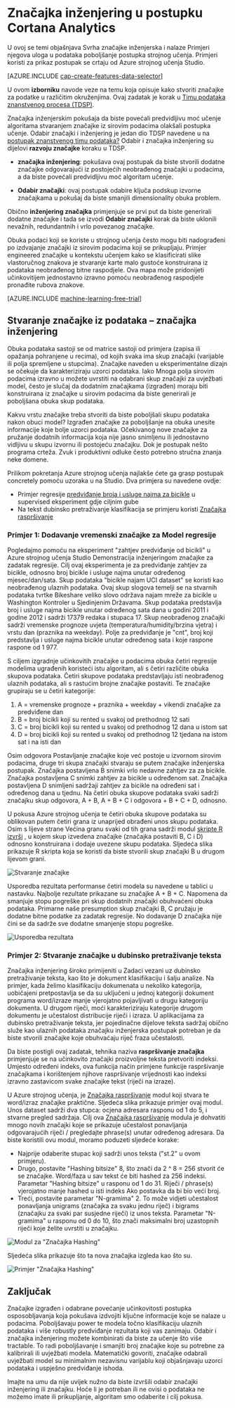<properties
    pageTitle="Značajka inženjering u postupku analize Cortana | Microsoft Azure" 
    description="U članku se objašnjava Svrha značajke inženjering, a nalaze Primjeri njegova uloga u podataka poboljšanje postupka strojnog učenja."
    services="machine-learning"
    documentationCenter=""
    authors="bradsev"
    manager="jhubbard"
    editor="cgronlun"/>

<tags
    ms.service="machine-learning"
    ms.workload="data-services"
    ms.tgt_pltfrm="na"
    ms.devlang="na"
    ms.topic="article"
    ms.date="09/19/2016"
    ms.author="zhangya;bradsev" />


# <a name="feature-engineering-in-the-cortana-analytics-process"></a>Značajka inženjering u postupku Cortana Analytics 

U ovoj se temi objašnjava Svrha značajke inženjerska i nalaze Primjeri njegova uloga u podataka poboljšanje postupka strojnog učenja. Primjeri koristi za prikaz postupak se crtaju od Azure strojnog učenja Studio. 

[AZURE.INCLUDE [cap-create-features-data-selector](../../includes/cap-create-features-selector.md)]

U ovom **izborniku** navode veze na temu koja opisuje kako stvoriti značajke za podatke u različitim okruženjima. Ovaj zadatak je korak u [Timu podataka znanstvenog procesa (TDSP)](https://azure.microsoft.com/documentation/learning-paths/cortana-analytics-process/).

Značajka inženjerskim pokušaja da biste povećali predvidljivu moć učenje algoritama stvaranjem značajke iz sirovim podacima olakšali postupka učenje. Odabir značajki i inženjering je jedan dio TDSP navedene u na [postupak znanstvenog timu podataka?](data-science-process-overview.md) Odabir i značajka inženjering su dijelovi **razvoju značajke** koraku u TDSP. 

* **značajka inženjering**: pokušava ovaj postupak da biste stvorili dodatne značajke odgovarajući iz postojećih neobrađenog značajki u podacima, a da biste povećali predvidljivu moć algoritam učenje.

* **Odabir značajki**: ovaj postupak odabire ključa podskup izvorne značajkama u pokušaj da biste smanjili dimensionality obuka problem.

Obično **inženjering značajka** primjenjuje se prvi put da biste generirali dodatne značajke i tada se izvodi **Odabir značajki** korak da biste uklonili nevažnih, redundantnih i vrlo povezanog značajke.

Obuka podaci koji se koriste u strojnog učenja često mogu biti nadograđeni po izdvajanje značajki iz sirovim podacima koji se prikupljaju. Primjer engineered značajke u kontekstu učenjem kako se klasificirati slike vlastoručnog znakova je stvaranje karte malo gustoće konstruirana iz podataka neobrađenog bitne raspodjele. Ova mapa može pridonijeti učinkovitijem jednostavno izravno pomoću neobrađenog raspodjele pronađite rubova znakove.


[AZURE.INCLUDE [machine-learning-free-trial](../../includes/machine-learning-free-trial.md)]


## <a name="creating-features-from-your-data---feature-engineering"></a>Stvaranje značajke iz podataka – značajka inženjering

Obuka podataka sastoji se od matrice sastoji od primjera (zapisa ili opažanja pohranjene u recima), od kojih svaka ima skup značajki (varijable ili polja spremljene u stupcima). Značajke naveden u eksperimentalne dizajn se očekuje da karakteriziraju uzorci podataka. Iako Mnoga polja sirovim podacima izravno u možete uvrstiti na odabrani skup značajki za uvježbati model, često je slučaj da dodatnim značajkama (izgrađen) moraju biti konstruirana iz značajke u sirovim podacima da biste generirali je poboljšana obuka skup podataka.

Kakvu vrstu značajke treba stvoriti da biste poboljšali skupu podataka nakon obuci model? Izgrađen značajke za poboljšanje na obuka unesite informacije koje bolje uzorci podataka. Očekivanog nove značajke za pružanje dodatnih informacija koja nije jasno snimljenu ili jednostavno vidljivu u skupu izvornu ili postojeću značajku. Dok je postupak nešto programa crteža. Zvuk i produktivni odluke često potrebno stručna znanja neke domene.

Prilikom pokretanja Azure strojnog učenja najlakše ćete ga grasp postupak concretely pomoću uzoraka u na Studio. Dva primjera su navedene ovdje:

* Primjer regresije [predviđanje broja i usluge najma za bicikle](http://gallery.cortanaintelligence.com/Experiment/Regression-Demand-estimation-4) u supervised eksperiment gdje ciljnim gube
* Na tekst dubinsko pretraživanje klasifikacija se primjeru koristi [Značajka raspršivanje](https://msdn.microsoft.com/library/azure/c9a82660-2d9c-411d-8122-4d9e0b3ce92a/)

### <a name="example-1-adding-temporal-features-for-regression-model"></a>Primjer 1: Dodavanje vremenski značajke za Model regresije ###

Pogledajmo pomoću na eksperiment "zahtjev predviđanje od bicikli" u Azure strojnog učenja Studio Demonstracija inženjeringom značajke za zadatak regresije. Cilj ovaj eksperimenta je za predviđanje zahtjev za bicikle, odnosno broj bicikle i usluge najma unutar određenog mjesec/dan/sata. Skup podataka "bicikle najam UCI dataset" se koristi kao neobrađenog ulaznih podataka. Ovaj skup slogova temelji se na stvarnih podataka tvrtke Bikeshare veliko slovo održava najam mreže za bicikle u Washington Kontroler u Sjedinjenim Državama. Skup podataka predstavlja broj i usluge najma bicikle unutar određenog sata dana u godini 2011 i godine 2012 i sadrži 17379 redaka i stupaca 17. Skup neobrađenog značajki sadrži vremenske prognoze uvjeta (temperatura/humidity/brzina vjetra) i vrstu dan (praznika na weekday). Polje za predviđanje je "cnt", broj koji predstavlja i usluge najma bicikle unutar određenog sata i koje raspone raspone od 1 977.

S ciljem izgradnje učinkovitih značajke u podacima obuka četiri regresije modelima ugrađenih koristeći istu algoritam, ali s četiri različite obuka skupova podataka. Četiri skupove podataka predstavljaju isti neobrađenog ulaznih podataka, ali s rastućim brojne značajke postaviti. Te značajke grupiraju se u četiri kategorije:

1. A = vremenske prognoze + praznika + weekday + vikendi značajke za predviđene dan
2. B = broj bicikli koji su rented u svakoj od prethodnog 12 sati
3. C = broj bicikli koji su rented u svakoj od prethodnog 12 dana u istom sat
4. D = broj bicikli koji su rented u svakoj od prethodnog 12 tjedana na istom sat i na isti dan

Osim odgovora Postavljanje značajke koje već postoje u izvornom sirovim podacima, druge tri skupa značajki stvaraju se putem značajke inženjerska postupak. Značajka postavljena B snimki vrlo nedavne zahtjev za za bicikle. Značajka postavljena C snimki zahtjev za bicikle u određenom sat. Značajka postavljena D snimljeni sadržaji zahtjev za bicikle na određeni sat i određenog dana u tjednu. Na četiri obuka skupove podataka svaki sadrži značajku skup odgovora, A + B, A + B + C i odgovora + B + C + D, odnosno.

U pokusa Azure strojnog učenja te četiri obuka skupove podataka su oblikovan putem četiri grana iz unaprijed obrađeni unos skupu podataka. Osim s lijeve strane Većina granu svaki od tih grana sadrži modul [skripte R izvrši](https://msdn.microsoft.com/library/azure/30806023-392b-42e0-94d6-6b775a6e0fd5/) , u kojem skup izvedena značajke (značajka postaviti B, C i D) odnosno konstruirana i dodaje uvezene skupu podataka. Sljedeća slika prikazuje R skripta koja se koristi da biste stvorili skup značajki B u drugom lijevom grani.

![Stvaranje značajke](./media/machine-learning-data-science-create-features/addFeature-Rscripts.png)

Usporedba rezultata performanse četiri modela su navedene u tablici u nastavku. Najbolje rezultate prikazane su značajke A + B + C. Napomena da smanjuje stopu pogreške pri skup dodatnih značajki obuhvaćeni obuka podataka. Primarne naše presumption skup značajki B, C pružaju je dodatne bitne podatke za zadatak regresije. No dodavanje D značajka nije čini se da sadrže sve dodatne smanjenje stopu pogreške.

![Usporedba rezultata](./media/machine-learning-data-science-create-features/result1.png)

### <a name="example2"></a>Primjer 2: Stvaranje značajke u dubinsko pretraživanje teksta  

Značajka inženjering široko primijeniti u Zadaci vezani uz dubinsko pretraživanje teksta, kao što je dokument klasifikaciju i šalju analize. Na primjer, kada želimo klasifikaciju dokumenata u nekoliko kategorija, uobičajeni pretpostavlja se da su uključeni u jednoj kategoriji dokument programa word/izraze manje vjerojatno pojavljivati u drugu kategoriju dokumenta. U drugom riječi, moći karakteriziraju kategorije drugom dokumentu je učestalost distribucije riječi i izraza. U aplikacijama za dubinsko pretraživanje teksta, jer pojedinačne dijelove teksta sadržaj obično služe kao ulaznih podataka značajku inženjerska postupak potreban je da biste stvorili značajke koje obuhvaćaju riječ fraza učestalosti.

Da biste postigli ovaj zadatak, tehnika naziva **raspršivanje značajka** primjenjuje se na učinkovito značajki proizvoljne teksta pretvoriti indeksi. Umjesto određeni indeks, ova funkcija način primjene funkcije raspršivanje značajkama i korištenjem njihove raspršivanje vrijednosti kao indeksi izravno zastavicom svake značajke tekst (riječi na izraze).

U Azure strojnog učenja, je [Značajka raspršivanje](https://msdn.microsoft.com/library/azure/c9a82660-2d9c-411d-8122-4d9e0b3ce92a/) modul koji stvara te word/izraz značajke praktične. Sljedeća slika prikazuje primjer ovaj modul. Unos dataset sadrži dva stupca: ocjena adresara rasponu od 1 do 5, i stvarne pregled sadržaja. Cilj ova [Značajka raspršivanje](https://msdn.microsoft.com/library/azure/c9a82660-2d9c-411d-8122-4d9e0b3ce92a/) modula je dohvatiti mnogo novih značajki koje se prikazuje učestalost ponavljanja odgovarajućih riječi / pregledajte phrase(s) unutar određenog adresara. Da biste koristili ovu modul, moramo poduzeti sljedeće korake:

* Najprije odaberite stupac koji sadrži unos teksta ("st.2" u ovom primjeru).
* Drugo, postavite "Hashing bitsize" 8, što znači da 2 ^ 8 = 256 stvorit će se značajke. Word/faza u sav tekst će biti hashed za 256 indeksi. Parametar "Hashing bitsize" u rasponu od 1 do 31. Riječi / phrase(s) vjerojatno manje hashed u isti indeks Ako postavka da bi bio veći broj.
* Treći, postavite parametar "N-gramima" 2. To može vidjeti učestalost ponavljanja unigrams (značajka za svaku jednu riječ) i bigrams (značajku za svaki par susjedne riječi) iz unos teksta. Parametar "N-gramima" u rasponu od 0 do 10, što znači maksimalni broj uzastopnih riječi koje želite uvrstiti u značajku.  

![Modul za "Značajka Hashing"](./media/machine-learning-data-science-create-features/feature-Hashing1.png)

Sljedeća slika prikazuje što ta nova značajka izgleda kao što su.

![Primjer "Značajka Hashing"](./media/machine-learning-data-science-create-features/feature-Hashing2.png)


## <a name="conclusion"></a>Zaključak

Značajke izgrađen i odabrane povećanje učinkovitosti postupka osposobljavanja koja pokušava izdvojiti ključne informacije koje se nalaze u podacima. Poboljšavaju power te modela točno klasifikaciju ulaznih podataka i više robustly predviđanje rezultata koji vas zanimaju. Odabir i značajka inženjering možete kombinirati da biste za učenje što više tractable. To radi poboljšavanje i smanjiti broj značajke koje su potrebne za kalibrirali ili uvježbati modela. Matematički govoriti, značajke odabrali uvježbati model su minimalnim nezavisnu varijablu koji objašnjavaju uzorci podataka i uspješno predviđanje ishoda.

Imajte na umu da nije uvijek nužno da biste izvršili odabir značajki inženjering ili značajku. Hoće li je potreban ili ne ovisi o podataka ne možemo imate ili prikupljanje, algoritam smo odaberite i cilj pokusa.
 
